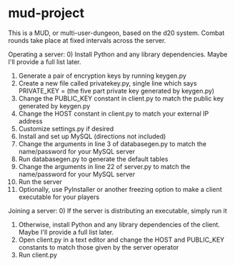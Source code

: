 # mud-project
This is a MUD,  or multi-user-dungeon, based on the d20 system. Combat rounds take place at fixed intervals across the server.

Operating a server:
0) Install Python and any library dependencies. Maybe I'll provide a full list later.
1) Generate a pair of encryption keys by running keygen.py
2) Create a new file called privatekey.py, single line which says PRIVATE_KEY = (the five part private key generated by keygen.py)
3) Change the PUBLIC_KEY constant in client.py to match the public key generated by keygen.py
4) Change the HOST constant in client.py to match your external IP address
5) Customize settings.py if desired
6) Install and set up MySQL (directions not included)
7) Change the arguments in line 3 of databasegen.py to match the name/password for your MySQL server
8) Run databasegen.py to generate the default tables
9) Change the arguments in line 22 of server.py to match the name/password for your MySQL server
10) Run the server
11) Optionally, use PyInstaller or another freezing option to make a client executable for your players

Joining a server:
0) If the server is distributing an executable, simply run it
1) Otherwise, install Python and any library dependencies of the client. Maybe I'll provide a full list later.
2) Open client.py in a text editor and change the HOST and PUBLIC_KEY constants to match those given by the server operator
3) Run client.py
